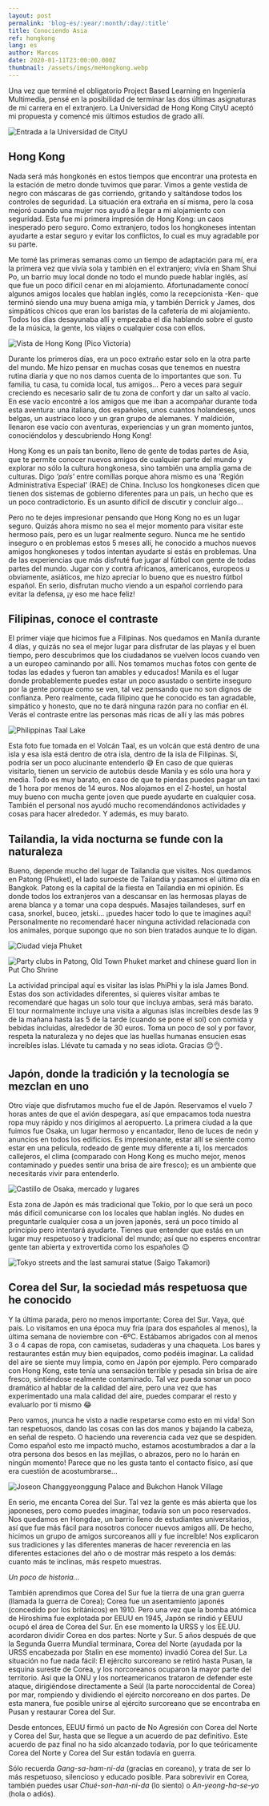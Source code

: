 ```yaml
---
layout: post
permalink: 'blog-es/:year/:month/:day/:title'
title: Conociendo Asia
ref: hongkong
lang: es
author: Marcos
date: 2020-01-11T23:00:00.000Z
thumbnail: /assets/imgs/meHongkong.webp
---
```

Una vez que terminé el obligatorio Project Based Learning en Ingeniería Multimedia, pensé en la posibilidad de terminar las dos últimas asignaturas de mi carrera en el extranjero. La Universidad de Hong Kong CityU aceptó mi propuesta y comencé mis últimos estudios de grado allí.

![Entrada a la Universidad de CityU](/assets/imgs/cityu.webp "Entrada a la Universidad de CityU")

## Hong Kong

Nada será más hongkonés en estos tiempos que encontrar una protesta en la estación de metro donde tuvimos que parar. Vimos a gente vestida de negro con máscaras de gas corriendo, gritando y saltándose todos los controles de seguridad. La situación era extraña en sí misma, pero la cosa mejoró cuando una mujer nos ayudó a llegar a mi alojamiento con seguridad. Esta fue mi primera impresión de Hong Kong: un caos inesperado pero seguro. Como extranjero, todos los hongkoneses intentan ayudarte a estar seguro y evitar los conflictos, lo cual es muy agradable por su parte. 

Me tomé las primeras semanas como un tiempo de adaptación para mí, era la primera vez que vivía sola y también en el extranjero; vivía en Sham Shui Po, un barrio muy local donde no todo el mundo puede hablar inglés, así que fue un poco difícil cenar en mi alojamiento. Afortunadamente conocí algunos amigos locales que hablan inglés, como la recepcionista -Ken- que terminó siendo una muy buena amiga mía, y también Derrick y James, dos simpáticos chicos que eran los baristas de la cafetería de mi alojamiento. Todos los días desayunaba allí y empezaba el día hablando sobre el gusto de la música, la gente, los viajes o cualquier cosa con ellos.

![Vista de Hong Kong (Pico Victoria)](/assets/imgs/hk.webp "Vista de Hong Kong (Pico Victoria)")

Durante los primeros días, era un poco extraño estar solo en la otra parte del mundo. Me hizo pensar en muchas cosas que tenemos en nuestra rutina diaria y que no nos damos cuenta de lo importantes que son. Tu familia, tu casa, tu comida local, tus amigos... Pero a veces para seguir creciendo es necesario salir de tu zona de confort y dar un salto al vacío. En ese vacío encontré a los amigos que me iban a acompañar durante toda esta aventura: una italiana, dos españoles, unos cuantos holandeses, unos belgas, un austriaco loco y un gran grupo de alemanes. Y maldición, llenaron ese vacío con aventuras, experiencias y un gran momento juntos, conociéndolos y descubriendo Hong Kong!

Hong Kong es un país tan bonito, lleno de gente de todas partes de Asia, que te permite conocer nuevos amigos de cualquier parte del mundo y explorar no sólo la cultura hongkonesa, sino también una amplia gama de culturas. Digo *'país'* entre comillas porque ahora mismo es una 'Región Administrativa Especial' (RAE) de China. Incluso los hongkoneses dicen que tienen dos sistemas de gobierno diferentes para un país, un hecho que es un poco contradictorio. Es un asunto difícil de discutir y concluir algo... 

Pero no te dejes impresionar pensando que Hong Kong no es un lugar seguro. Quizás ahora mismo no sea el mejor momento para visitar este hermoso país, pero es un lugar realmente seguro. Nunca me he sentido inseguro o en problemas estos 5 meses allí, he conocido a muchos nuevos amigos hongkoneses y todos intentan ayudarte si estás en problemas. Una de las experiencias que más disfruté fue jugar al fútbol con gente de todas partes del mundo. Jugar con y contra africanos, americanos, europeos u obviamente, asiáticos, me hizo apreciar lo bueno que es nuestro fútbol español. En serio, disfrutan mucho viendo a un español corriendo para evitar la defensa, ¡y eso me hace feliz!

## Filipinas, conoce el contraste

El primer viaje que hicimos fue a Filipinas. Nos quedamos en Manila durante 4 días, y quizás no sea el mejor lugar para disfrutar de las playas y el buen tiempo, pero descubrimos que los ciudadanos se vuelven locos cuando ven a un europeo caminando por allí. Nos tomamos muchas fotos con gente de todas las edades y fueron tan amables y educados! Manila es el lugar donde probablemente puedes estar un poco asustado o sentirte inseguro por la gente porque como se ven, tal vez pensando que no son dignos de confianza. Pero realmente, cada filipino que he conocido es tan agradable, simpático y honesto, que no te dará ninguna razón para no confiar en él. Verás el contraste entre las personas más ricas de allí y las más pobres



![Philippinas Taal Lake](/assets/imgs/taallake.webp "Philippinas Taal Lake")

Esta foto fue tomada en el Volcán Taal, es un volcán que está dentro de una isla y esa isla está dentro de otra isla, dentro de la isla de Filipinas. Sí, podría ser un poco alucinante entenderlo 😅 En caso de que quieras visitarlo, tienen un servicio de autobús desde Manila y es sólo una hora y media. Todo es muy barato, en caso de que te pierdas puedes pagar un taxi de 1 hora por menos de 14 euros. Nos alojamos en el Z-hostel, un hostal muy bueno con mucha gente joven que puede ayudarte en cualquier cosa. También el personal nos ayudó mucho recomendándonos actividades y cosas para hacer alrededor. Y además, es muy barato.

## Tailandia, la vida nocturna se funde con la naturaleza

Bueno, depende mucho del lugar de Tailandia que visites. Nos quedamos en Patong (Phuket), el lado suroeste de Tailandia y pasamos el último día en Bangkok. Patong es la capital de la fiesta en Tailandia en mi opinión. Es donde todos los extranjeros van a descansar en las hermosas playas de arena blanca y a tomar una copa después. Masajes tailandeses, surf en casa, snorkel, buceo, jetski... ¡puedes hacer todo lo que te imagines aquí! Personalmente no recomendaré hacer ninguna actividad relacionada con los animales, porque supongo que no son bien tratados aunque te lo digan. 

![Ciudad vieja Phuket](/assets/imgs/phuket.webp "Ciudad vieja Phuket")



![Party clubs in Patong, Old Town Phuket market and chinese guard lion in Put Cho Shrine](/assets/imgs/thai.webp "Party clubs in Patong, Old Town Phuket market and chinese guard lion in Put Cho Shrine")

La actividad principal aquí es visitar las islas PhiPhi y la isla James Bond. Estas dos son actividades diferentes, si quieres visitar ambas te recomendaré que hagas un solo tour que incluya ambas, será más barato. El tour normalmente incluye una visita a algunas islas increíbles desde las 9 de la mañana hasta las 5 de la tarde (cuando se pone el sol) con comida y bebidas incluidas, alrededor de 30 euros. Toma un poco de sol y por favor, respeta la naturaleza y no dejes que las huellas humanas ensucien esas increíbles islas. Llévate tu camada y no seas idiota. Gracias 😊👌.

## Japón, donde la tradición y la tecnología se mezclan en uno

Otro viaje que disfrutamos mucho fue el de Japón. Reservamos el vuelo 7 horas antes de que el avión despegara, así que empacamos toda nuestra ropa muy rápido y nos dirigimos al aeropuerto. La primera ciudad a la que fuimos fue Osaka, un lugar hermoso y encantador, lleno de luces de neón y anuncios en todos los edificios. Es impresionante, estar allí se siente como estar en una película, rodeado de gente muy diferente a ti, los mercados callejeros, el clima (comparado con Hong Kong es mucho mejor, menos contaminado y puedes sentir una brisa de aire fresco); es un ambiente que necesitarás vivir para entenderlo.

![Castillo de Osaka, mercado y lugares](/assets/imgs/osaka.webp "Castillo de Osaka, mercado y lugares")

Esta zona de Japón es más tradicional que Tokio, por lo que será un poco más difícil comunicarse con los locales que hablan inglés. No dudes en preguntarle cualquier cosa a un joven japonés, será un poco tímido al principio pero intentará ayudarte. Tienes que entender que estás en un lugar muy respetuoso y tradicional del mundo; así que no esperes encontrar gente tan abierta y extrovertida como los españoles 😉

![Tokyo streets and the last samurai statue (Saigo Takamori)](/assets/imgs/tokyo.webp "Tokyo streets and the last samurai statue (Saigo Takamori)")

## Corea del Sur, la sociedad más respetuosa que he conocido

Y la última parada, pero no menos importante: Corea del Sur. Vaya, qué país. Lo visitamos en una época muy fría (para dos españoles al menos), la última semana de noviembre con -6ºC. Estábamos abrigados con al menos 3 o 4 capas de ropa, con camisetas, sudaderas y una chaqueta. Los bares y restaurantes están muy bien equipados, como podéis imaginar. La calidad del aire se siente muy limpia, como en Japón por ejemplo. Pero comparado con Hong Kong, este tenía una sensación terrible y pesada sin brisa de aire fresco, sintiéndose realmente contaminado. Tal vez pueda sonar un poco dramático al hablar de la calidad del aire, pero una vez que has experimentado una mala calidad del aire, puedes comparar el resto y evaluarlo por ti mismo 😂

Pero vamos, ¡nunca he visto a nadie respetarse como esto en mi vida! Son tan respetuosos, dando las cosas con las dos manos y bajando la cabeza, en señal de respeto. O haciendo una reverencia cada vez que se despiden. Como español esto me impactó mucho, estamos acostumbrados a dar a la otra persona dos besos en las mejillas, o abrazos, pero no lo harán en ningún momento! Parece que no les gusta tanto el contacto físico, así que era cuestión de acostumbrarse... 



![Joseon Changgyeonggung Palace and Bukchon Hanok Village](/assets/imgs/korea.webp "Joseon Changgyeonggung Palace and Bukchon Hanok Village")

En serio, me encanta Corea del Sur. Tal vez la gente es más abierta que los japoneses, pero como puedes imaginar, todavía son un poco reservados. Nos quedamos en Hongdae, un barrio lleno de estudiantes universitarios, así que fue más fácil para nosotros conocer nuevos amigos allí. De hecho, hicimos un grupo de amigos surcoreanos allí y fue increíble! Nos explicaron sus tradiciones y las diferentes maneras de hacer reverencia en las diferentes estaciones del año o de mostrar más respeto a los demás: cuanto más te inclinas, más respeto muestras. 

*Un poco de historia...*

También aprendimos que Corea del Sur fue la tierra de una gran guerra (llamada la guerra de Corea); Corea fue un asentamiento japonés (concedido por los británicos) en 1910. Pero una vez que la bomba atómica de Hiroshima fue explotada por EEUU en 1945, Japón se rindió y EEUU ocupó el área de Corea del Sur. En ese momento la URSS y los EE.UU. acordaron dividir Corea en dos partes: Norte y Sur. 5 años después de que la Segunda Guerra Mundial terminara, Corea del Norte (ayudada por la URSS encabezada por Stalin en ese momento) invadió Corea del Sur. La situación no fue nada fácil: El ejército surcoreano se retiró hasta Pusan, la esquina sureste de Corea, y los norcoreanos ocuparon la mayor parte del territorio. Así que la ONU y los norteamericanos trataron de defender este ataque, dirigiéndose directamente a Seúl (la parte noroccidental de Corea) por mar, rompiendo y dividiendo el ejército norcoreano en dos partes. De esta manera, fue posible unirse al ejército surcoreano que se encontraba en Pusan y restaurar Corea del Sur.

Desde entonces, EEUU firmó un pacto de No Agresión con Corea del Norte y Corea del Sur, hasta que se llegue a un acuerdo de paz definitivo. Este acuerdo de paz final no ha sido alcanzado todavía, por lo que teóricamente Corea del Norte y Corea del Sur están todavía en guerra.

Sólo recuerda *Gang-sa-ham-ni-da* (gracias en coreano), y trata de ser lo más respetuoso, silencioso y educado posible. Para sobrevivir en Corea, también puedes usar *Chué-son-han-ni-da* (lo siento) o *An-yeong-ha-se-yo* (hola o adiós).
